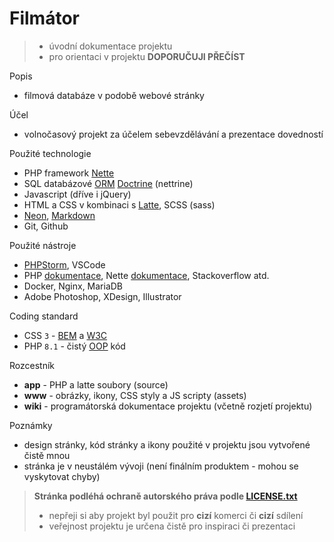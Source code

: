 # Filmátor
> - úvodní dokumentace projektu
> - pro orientaci v projektu **DOPORUČUJI PŘEČÍST**

Popis
- filmová databáze v podobě webové stránky

Účel
- volnočasový projekt za účelem sebevzdělávání a prezentace dovedností

Použité technologie
- PHP framework [Nette](https://nette.org/cs/)
- SQL databázové [ORM](https://cs.wikipedia.org/wiki/Objektov%C4%9B_rela%C4%8Dn%C3%AD_mapov%C3%A1n%C3%AD) [Doctrine](https://www.doctrine-project.org/) (nettrine)
- Javascript (dříve i jQuery)
- HTML a CSS v kombinaci s [Latte](https://latte.nette.org/cs/), SCSS (sass)
- [Neon](https://doc.nette.org/cs/neon/format), [Markdown](https://www.markdownguide.org/)
- Git, Github

Použité nástroje
- [PHPStorm](https://www.jetbrains.com/phpstorm/), VSCode
- PHP [dokumentace](https://www.php.net/), Nette [dokumentace](https://doc.nette.org/), Stackoverflow atd.
- Docker, Nginx, MariaDB
- Adobe Photoshop, XDesign, Illustrator

Coding standard
- CSS `3` - [BEM](https://www.vzhurudolu.cz/prirucka/bem) a [W3C](https://www.w3.org/Style/CSS/specs.en.html)
- PHP `8.1` - čistý [OOP](https://php.baraja.cz/uvod-do-oop) kód

Rozcestník
- **app** - PHP a latte soubory (source)
- **www** - obrázky, ikony, CSS styly a JS scripty (assets)
- **wiki** - programátorská dokumentace projektu (včetně rozjetí projektu)

Poznámky
- design stránky, kód stránky a ikony použité v projektu jsou vytvořené čistě mnou
- stránka je v neustálém vývoji (není finálním produktem - mohou se vyskytovat chyby)

> **Stránka podléhá ochraně autorského práva podle [LICENSE.txt](https://github.com/filipmachala88/Moviebase/blob/main/LICENSE.txt)**
> - nepřeji si aby projekt byl použit pro **cizí** komerci či **cizí** sdílení
> - veřejnost projektu je určena čistě pro inspiraci či prezentaci
